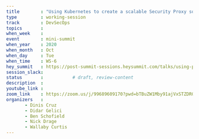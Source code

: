 ```yaml
---
title        : "Using Kubernetes to create a scalable Security Proxy solution"
type         : working-session
track        : DevSecOps
topics       : 
when_week    :
event        : mini-summit
when_year    : 2020
when_month   : Oct
when_day     : Tue
when_time    : WS-6
hey_summit   : https://post-summit-sessions.heysummit.com/talks/using-proxies-1/
session_slack:
status       :           # draft, review-content
description  : 
youtube_link : 
zoom_link    : https://zoom.us/j/99689609170?pwd=bTBuZW1Mby91ajVxSTZDRGNFUlFndz09
organizers   : 
       - Dinis Cruz
       - Didar Gelici
       - Ben Schofield
       - Nick Drage
       - Wallaby Curtis
---
```


